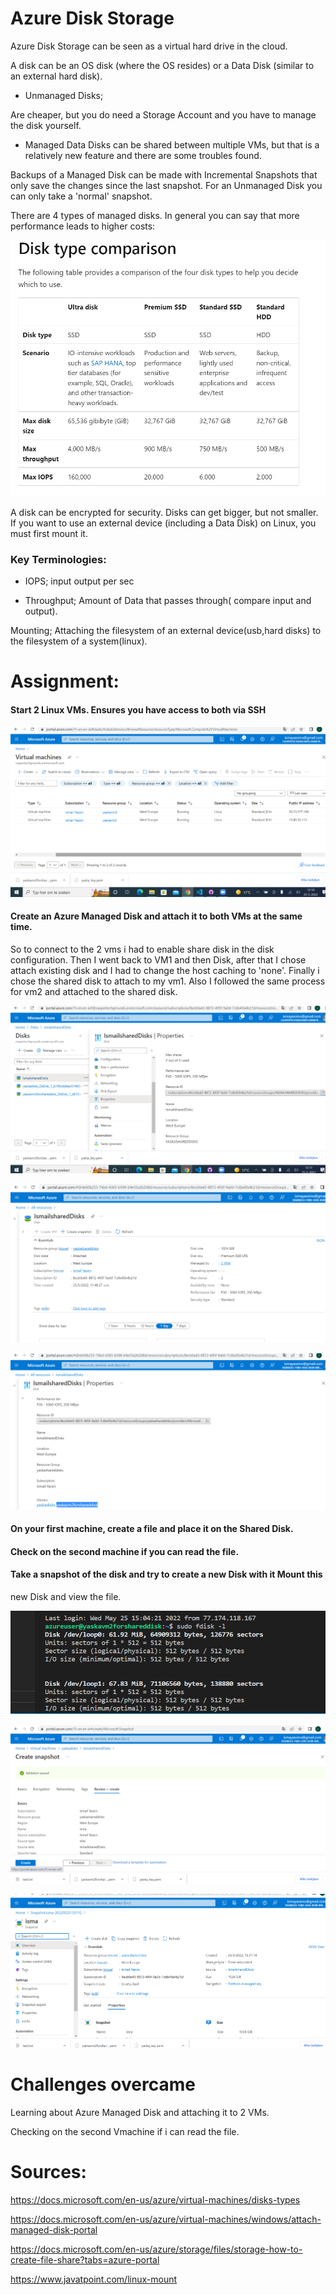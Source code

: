 # Azure Disk Storage

Azure Disk Storage can be seen as a virtual hard drive in the cloud. 

A disk can be an OS disk (where the OS resides) or a Data Disk (similar to an external hard disk). 

 
- Unmanaged Disks;

Are cheaper, but you do need a Storage Account and you have to manage the disk yourself. 

- Managed Data Disks can be shared between multiple VMs, but that is a relatively new feature and there are some troubles found.

Backups of a Managed Disk can be made with Incremental Snapshots that only save the changes since the last snapshot. For an Unmanaged Disk you can only take a 'normal' snapshot.

There are 4 types of managed disks. In general you can say that more performance leads to higher costs:

![disktypes](../00_includes/Assgn7-Disktypes01.png)



A disk can be encrypted for security. Disks can get bigger, but not smaller.
If you want to use an external device (including a Data Disk) on Linux, you must first mount it.


### Key Terminologies:

- IOPS;
input output per sec

- Throughput;
Amount of Data that passes through( compare input and output).

Mounting;
Attaching the filesystem of an external device(usb,hard disks) to the filesystem of a system(linux).

# Assignment:
#### Start 2 Linux VMs. Ensures you have access to both via SSH

![2vms](../00_includes/AZ072vm.png)
#### Create an Azure Managed Disk and attach it to both VMs at the same time.

So to connect to the 2 vms i had to enable share disk in the disk configuration. Then I went back to VM1 and then Disk, after that I chose attach existing disk and I had to change the host caching to 'none'. Finally i chose the shared disk to attach to my vm1. Also I followed the same process for vm2 and attached to the shared disk.

![shareddisk2vm](../00_includes/AZ07shareddisk.png)

![shareddisks2vm](../00_includes/AZ07sharedDisk2vm02.png)

![2vmshareddisk](../00_includes/AZ072vmsharedDisk03.png)

#### On your first machine, create a file and place it on the Shared Disk.

#### Check on the second machine if you can read the file.

#### Take a snapshot of the disk and try to create a new Disk with it Mount this
new Disk and view the file.

![shareddisks2vmview](../00_includes/AZ07sharedDiskvisible2vm.png)

![mountsnap](../00_includes/AZ07snapshop.png)

![snapmountdisk](../00_includes/AZ07snapshotmountDisk.png)


# Challenges overcame
Learning about Azure Managed Disk and attaching it to 2 VMs. 

Checking on the second Vmachine if i can read the file.


# Sources: 

https://docs.microsoft.com/en-us/azure/virtual-machines/disks-types

https://docs.microsoft.com/en-us/azure/virtual-machines/windows/attach-managed-disk-portal

https://docs.microsoft.com/en-us/azure/storage/files/storage-how-to-create-file-share?tabs=azure-portal

https://www.javatpoint.com/linux-mount